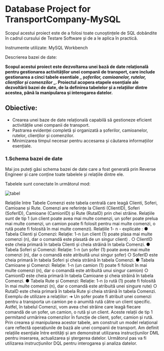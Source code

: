  # **Database Project for  TransportCompany-MySQL**
 
Scopul acestui proiect este de a folosi toate cunoștințele de SQL dobândite în cadrul cursului de Testare Software și de a le aplica în practică.

Instrumente utilizate: MySQL Workbench

Descrierea bazei de date: 

**Scopul acestui proiect este dezvoltarea unei bază de date relațională pentru gestionarea activităților unei companii de transport, care include gestionarea a cinci tabele esentiale _ _șoferilor, camioanelor, rutelor, clienților și comenzilor_ _. Proiectul acopera etapele esențiale ale dezvoltării bazei de date, de la definirea tabelelor și a relațiilor dintre acestea, până la manipularea și interogarea datelor.** 

## Obiective:

- Crearea unei baze de date relațională capabilă să gestioneze eficient activitățile unei companii de transport.
- Pastrarea evidenței completă și organizată a șoferilor, camioanelor, rutelor, clienților și comenzilor.
- Minimizarea timpul necesar pentru accesarea și căutarea informațiilor esențiale.

### 1.Schema bazei de date

Mai jos puteți găsi schema bazei de date care a fost generată prin Reverse Engineer și care conține toate tabelele și relațiile dintre ele.

Tabelele sunt conectate în următorul mod:

![tabel](https://github.com/user-attachments/assets/972fb765-9bbd-45dc-aafc-951d8522304e)

Relațiile între Tabele
Comenzi este tabela centrală care leagă Clienti, Soferi, Camioane și Rute.
Comenzi are referințe la Clienti (ClientID), Soferi (SoferID), Camioane (CamionID) și Rute (RutaID) prin chei
străine.
Relațiile sunt de tip 1 (un client poate avea mai multe comenzi, un șofer poate prelua mai multe comenzi, un camion
poate fi folosit pentru mai multe comenzi, o rută poate fi folosită în mai multe comenzi).
Relațiile 1- n - explicate :
● Tabela Clienti și Comenzi: Relație: 1-n (un client (1) poate plasa mai multe comenzi (n), dar o comandă este plasată de un singur client) .
○ ClientID este cheia primară în tabela Clienti și cheia străină în tabela Comenzi.
● Tabela Soferi și Comenzi: Relație: 1-n (un șofer (1) poate avea mai multe comenzi (n), dar o comandă este atribuită unui singur șofer)
○ SoferID este cheia primară în tabela Soferi și cheia străină în tabela Comenzi.
● Tabela Camioane și Comenzi: Relație: 1-n (un camion (1) poate fi folosit în mai multe comenzi (n), dar o comandă este atribuită unui singur
camion)
○ CamionID este cheia primară în tabela Camioane și cheia străină în tabela Comenzi.
● Tabela Rute și Comenzi: Relație: 1-n (o rută (1) poate fi folosită în mai multe comenzi (n), dar o comandă este atribuită unei singure rute)
○ RutaID este cheia primară în tabela Rute și cheia străină în tabela Comenzi.
Exemplu de utilizare a relațiilor:
➔ Un șofer poate fi atribuit unei comenzi pentru a transporta un camion pe o anumită rută către un client specific. Astfel, în tabelul
Comenzi, vom avea chei străine care leagă fiecare comandă de un șofer, un camion, o rută și un client. Aceste relații de tip 1 permitand urmărirea
comenzilor în funcție de client, șofer, camion și rută.
Prin crearea și manipularea acestor tabele, am construit un model relațional care reflectă operațiunile de bază ale unei companii de transport. Am
definit relațiile esențiale între entități și am demonstrat utilizarea instrucțiunilor DML pentru inserarea, actualizarea și ștergerea datelor. Următorul
pas va fi utilizarea instrucțiunilor DQL pentru interogarea și analiza datelor.
